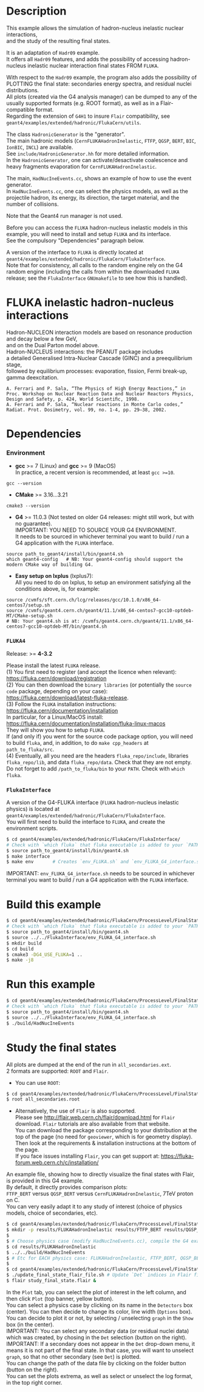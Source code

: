 # Description

This example allows the simulation of hadron-nucleus inelastic nuclear interactions,    
and the study of the resulting final states.   
   
It is an adaptation of `Hadr09` example.  
It offers all `Hadr09` features, and adds the possibility 
of accessing hadron-nucleus inelastic nuclear interaction final states FROM `FLUKA`.  
  
With respect to the `Hadr09` example, the program also adds 
the possibility of PLOTTING the final state: 
secondaries energy spectra, and residual nuclei distributions.     
All plots (created via the G4 analysis manager) can be dumped 
to any of the usually supported formats (e.g. ROOT format), 
as well as in a Flair-compatible format.   
Regarding the extension of `G4H1` to insure `Flair` compatibility, 
see `geant4/examples/extended/hadronic/FlukaCern/utils`.
  
The class `HadronicGenerator` is the "generator".   
The main hadronic models (`CernFLUKAHadronInelastic`, `FTFP`, `QGSP`, `BERT`, `BIC`, `IonBIC`, `INCL`) are available.  
See `include/HadronicGenerator.hh` for more detailed information.    
In the `HadronicGenerator`, one can activate/desactivate coalescence and heavy fragments evaporation for `CernFLUKAHadronInelastic`.    
  
The main, `HadNucIneEvents.cc`, shows an example of how to use the event generator.    
In `HadNucIneEvents.cc`, one can select the physics models,
as well as the projectile hadron, its energy, its direction, the target material, and the number of collisions.
    
Note that the Geant4 run manager is not used.    
    
Before you can access the `FLUKA` hadron-nucleus inelastic models in this example, 
you will need to install and setup `FLUKA` and its interface.    
See the compulsory "Dependencies" paragraph below.    
   
A version of the interface to `FLUKA` is directly located at `geant4/examples/extended/hadronic/FlukaCern/FlukaInterface`.  
Note that for consistency, all calls to the random engine rely on the G4 random engine (including the calls from within the downloaded `FLUKA` release; see the `FlukaInterface` `GNUmakefile` to see how this is handled).   


# FLUKA inelastic hadron-nucleus interactions    
    
Hadron-NUCLEON interaction models are based on resonance production and decay below a few GeV,    
and on the Dual Parton model above.    
Hadron-NUCLEUS interactions: the PEANUT package includes    
a detailed Generalised Intra-Nuclear Cascade (GINC) and a preequilibrium stage,    
followed by equilibrium processes: evaporation, fission, Fermi break-up, gamma deexcitation.  
```  
A. Ferrari and P. Sala, “The Physics of High Energy Reactions,” in Proc. Workshop on Nuclear Reaction Data and Nuclear Reactors Physics, Design and Safety, p. 424, World Scientiﬁc, 1998.     
A. Ferrari and P. Sala, “Nuclear reactions in Monte Carlo codes,” Radiat. Prot. Dosimetry, vol. 99, no. 1-4, pp. 29–38, 2002.  
```  
      
   
# Dependencies

### Environment
- **gcc** >= 7 (Linux) and **gcc** >= 9 (MacOS)   
In practice, a recent version is recommended, at least `gcc >=10`.    
```
gcc --version
```

- **CMake** >= 3.16...3.21
```
cmake3 --version
```

- **G4** >= 11.0.3 (Not tested on older G4 releases: might still work, but with no guarantee).  
IMPORTANT: YOU NEED TO SOURCE YOUR G4 ENVIRONMENT.     
It needs to be sourced in whichever terminal you want to build / run a G4 application with the `FLUKA` interface.     
```
source path_to_geant4/install/bin/geant4.sh
which geant4-config   # NB: Your geant4-config should support the modern CMake way of building G4.
```

- **Easy setup on lxplus** (lxplus7):   
All you need to do on lxplus, to setup an environment satisfying all the conditions above, is, for example:
```
source /cvmfs/sft.cern.ch/lcg/releases/gcc/10.1.0/x86_64-centos7/setup.sh
source /cvmfs/geant4.cern.ch/geant4/11.1/x86_64-centos7-gcc10-optdeb-MT/CMake-setup.sh
# NB: Your geant4.sh is at: /cvmfs/geant4.cern.ch/geant4/11.1/x86_64-centos7-gcc10-optdeb-MT/bin/geant4.sh
```

### `FLUKA4`
Release: >= **4-3.2**     

Please install the latest `FLUKA` release.      
(1) You first need to register (and accept the licence when relevant): https://fluka.cern/download/registration   
(2) You can then download the `binary libraries` (or potentially the `source code` package, depending on your case):    
https://fluka.cern/download/latest-fluka-release.    
(3) Follow the `FLUKA` installation instructions: https://fluka.cern/documentation/installation    
In particular, for a Linux/MacOS install: https://fluka.cern/documentation/installation/fluka-linux-macos      
They will show you how to setup `FLUKA`.   
If (and only if) you went for the source code package option, you will need to build `fluka`, and, in addition, to do `make cpp_headers` at `path_to_fluka/src`.       
(4) Eventually, all you need are the headers `fluka_repo/include`, libraries `fluka_repo/lib`, and data `fluka_repo/data`. Check that they are not empty.    
Do not forget to add `/path_to_fluka/bin` to your `PATH`. Check with `which fluka`.  

### `FlukaInterface`
A version of the G4-FLUKA interface (`FLUKA` hadron-nucleus inelastic physics) 
is located at `geant4/examples/extended/hadronic/FlukaCern/FlukaInterface`.   
You will first need to build the interface to `FLUKA`, and create the environment scripts.   
```bash
$ cd geant4/examples/extended/hadronic/FlukaCern/FlukaInterface/
# Check with `which fluka` that fluka executable is added to your `PATH`.
$ source path_to_geant4/install/bin/geant4.sh
$ make interface
$ make env       # Creates `env_FLUKA.sh` and `env_FLUKA_G4_interface.sh`
```
IMPORTANT: `env_FLUKA_G4_interface.sh` needs to be sourced in whichever terminal 
you want to build / run a G4 application with the `FLUKA` interface.  


# Build this example
```bash
$ cd geant4/examples/extended/hadronic/FlukaCern/ProcessLevel/FinalState/
# Check with `which fluka` that fluka executable is added to your `PATH`.
$ source path_to_geant4/install/bin/geant4.sh
$ source ../../FlukaInterface/env_FLUKA_G4_interface.sh
$ mkdir build
$ cd build
$ cmake3 -DG4_USE_FLUKA=1 ..
$ make -j8
```


# Run this example
```bash
$ cd geant4/examples/extended/hadronic/FlukaCern/ProcessLevel/FinalState/
# Check with `which fluka` that fluka executable is added to your `PATH`.
$ source path_to_geant4/install/bin/geant4.sh
$ source ../../FlukaInterface/env_FLUKA_G4_interface.sh
$ ./build/HadNucIneEvents
```


# Study the final states
All plots are dumped at the end of the run in `all_secondaries.ext`.    
2 formats are supported: `ROOT` and `Flair`.


- You can use `ROOT`:
```bash
$ cd geant4/examples/extended/hadronic/FlukaCern/ProcessLevel/FinalState/
$ root all_secondaries.root
```

- Alternatively, the use of `Flair` is also supported.   
Please see http://flair.web.cern.ch/flair/download.html for `Flair` download. 
`Flair` tutorials are also available from that website.  
You can download the package corresponding to your distribution at the top of the page 
(no need for `geoviewer`, which is for geometry display). Then look at the requirements & installation instructions at the bottom of the page.  
If you face issues installing `Flair`, you can get support at: https://fluka-forum.web.cern.ch/c/installation/   
   
An example file, showing how to directly visualize the final states with Flair, is provided in this G4 example.   
By default, it directly provides comparison plots:  
`FTFP_BERT` versus `QGSP_BERT` versus `CernFLUKAHadronInelastic`, 7TeV proton on C.    
You can very easily adapt it to any study of interest (choice of physics models, choice of secondaries, etc).  
```bash
$ cd geant4/examples/extended/hadronic/FlukaCern/ProcessLevel/FinalState/
$ mkdir -p results/FLUKAHadronInelastic results/FTFP_BERT results/QGSP_BERT
$ 
$ # Choose physics case (modify HadNucIneEvents.cc), compile the G4 example, then run physics case:
$ cd results/FLUKAHadronInelastic
$ ../../build/HadNucIneEvents
$ # Etc for EACH physics case: FLUKAHadronInelastic, FTFP_BERT, QGSP_BERT.
$ 
$ cd geant4/examples/extended/hadronic/FlukaCern/ProcessLevel/FinalState/
$ ./update_final_state_flair_file.sh # Update `Det` indices in Flair file, to the ones observed in your simulation.
$ flair study_final_state.flair &
```
In the `Plot` tab, you can select the plot of interest in the left column, 
and then click `Plot` (top banner, yellow button).  
You can select a physics case by clicking on its name in the `Detectors` box (center). You can then decide to change its color, line width (`Options` box). You can decide to plot it or not, by selecting / unselecting `graph` in the `Show` box (in the center).    
IMPORTANT: You can select any secondary data (or residual nuclei data) which was created,
by chosing in the `Det` selection (button on the right).   
IMPORTANT: If a secondary does not appear in the `Det` drop-down menu, it means it is not part of the final state. In that case, you will want to unselect `graph`, so that no other secondary (see `Det`) is plotted.   
You can change the path of the data file by clicking on the folder button (button on the right).   
You can set the plots extrema, as well as select or unselect the log format, in the top right corner.  







